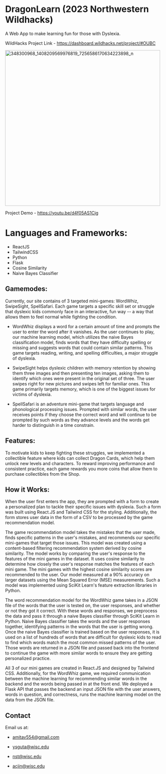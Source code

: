 # DragonLearn (2023 Northwestern Wildhacks)

A Web App to make learning fun for those with Dyslexia.

WildHacks Project Link - https://dashboard.wildhacks.net/project/#OUBC

<img src="https://github.com/Aducj1910/learnability/assets/62986699/8e83e249-1816-45a0-b047-576aa9f06f7c" width="500" alt="348300968_1408209569976819_7256586170634223898_n">

Project Demo - https://youtu.be/d4f05AS1Cig

# Languages and Frameworks:
- ReactJS
- TailwindCSS
- Python
- Flask
- Cosine Similarity
- Naive Bayes Classifier

## Gamemodes:
Currently, our site contains of 3 targeted mini-games: WordWhiz, SwipeSight, SpellSafari. 
Each game targets a specific skill set or struggle that dyslexic kids commonly face in an interactive, fun way -- a way that allows them to feel normal 
while fighting the condition.

- WordWhiz displays a word for a certain amount of time and prompts the user to enter the word after it vanishes. As the user continues to play, our machine learning model, which utilizes the naive Bayes classification model, finds words that they have difficulty spelling or missing and suggests words that could contain similar patterns. This game targets reading, writing, and spelling difficulties, a major struggle of dyslexia.

- SwipeSight helps dyslexic children with memory retention by showing them three images and then presenting ten images, asking them to identify which ones were present in the original set of three. The user swipes right for new pictures and swipes left for familiar ones. This game primarily targets memory, which is one of the biggest issues for victims of dyslexia.

- SpellSafari is an adventure mini-game that targets language and phonological processing issues. Prompted with similar words, the user receives points if they choose the correct word and will continue to be prompted by such words as they advance levels and the words get harder to distinguish in a time constrain.

## Features:
To motivate kids to keep fighting these struggles, we implemented a collectible feature where kids can collect Dragon Cards, which help them unlock new levels and characters. To reward improving performance and consistent practice, each game rewards you more coins that allow them to purchase collectibles from the Shop.

## How it Works:
When the user first enters the app, they are prompted with a form to create a personalized plan to tackle their specific issues with dyslexia. Such a form was built using React.JS and Tailwind CSS for the styling. Additionally, the form stores user data in the form of a CSV to be processed by the game recommendation model.

The game recommendation model takes the mistakes that the user made, finds specific patterns in the user's mistakes, and recommends our specific mini-games that target those issues. This model was created using a content-based filtering recommendation system derived by cosine similarity. The model works by comparing the user's response to the features of the mini games in the dataset. It uses cosine similarity to determine how closely the user's response matches the features of each mini game. The mini games with the highest cosine similarity scores are recommended to the user. Our model measured at a 90% accuracy on larger datasets using the Mean Squared Error (MSE) measurements. Such a model was implemented using SciKit Learn's feature extraction libraries in Python.

The word recommendation model for the WordWhiz game takes in a JSON file of the words that the user is tested on, the user responses, and whether or not they got it correct. With these words and responses, we preprocess the data and pass it through a naive Bayes classifier through SciKit Learn in Python. Naive Bayes classifier takes the words and the user responses together, identifying patterns in the words that the user is getting wrong. Once the naive Bayes classifier is trained based on the user responses, it is used on a list of hundreds of words that are difficult for dyslexic kids to read to find which words match the most common missed patterns of the user. Those words are returned in a JSON file and passed back into the frontend to continue the game with more similar words to ensure they are getting personalized practice.

All 3 of our mini games are created in React.JS and designed by Tailwind CSS. Additionally, for the WordWhiz game, we required communication between the machine learning for recommending similar words in the backend and the words being passed in at the front end. We deployed a Flask API that passes the backend an input JSON file with the user answers, words in question, and correctness, runs the machine learning model on the data from the JSON file. 

## Contact
Email us at:

* amitav554@gmail.com

* ysguta@wisc.edu

* nst@wisc.edu

* acjin@wisc.edu
